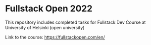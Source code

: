 # Fullstack Open 2022

This repository includes completed tasks for Fullstack Dev Course at University of Helsinki (open university)

Link to the course:
https://fullstackopen.com/en/

